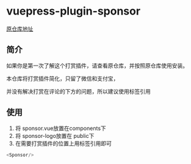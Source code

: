 # vuepress-plugin-sponsor
[原仓库地址](https://github.com/yokefellow/vuepress-plugin-sponsor)
## 简介
如果你是第一次了解这个打赏插件，请查看原仓库，并按照原仓库使用安装。

本仓库将打赏插件简化，只留了微信和支付宝，

并没有解决打赏在评论的下方的问题，所以建议使用标签引用

## 使用
1. 将 sponsor.vue放置在components下
2. 将 sponsor-logo放置在 public下
3. 在需要打赏插件的位置上用标签引用即可

``` js
<Sponsor/>
```
